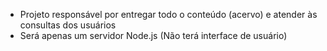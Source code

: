 * Projeto responsável por entregar todo o conteúdo (acervo) e atender às consultas dos usuários
* Será apenas um servidor Node.js (Não terá interface de usuário)
